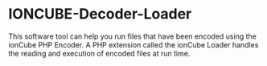 # IONCUBE-Decoder-Loader
This software tool can help you run files that have been encoded using the ionCube PHP Encoder. A PHP extension called the ionCube Loader handles the reading and execution of encoded files at run time.
